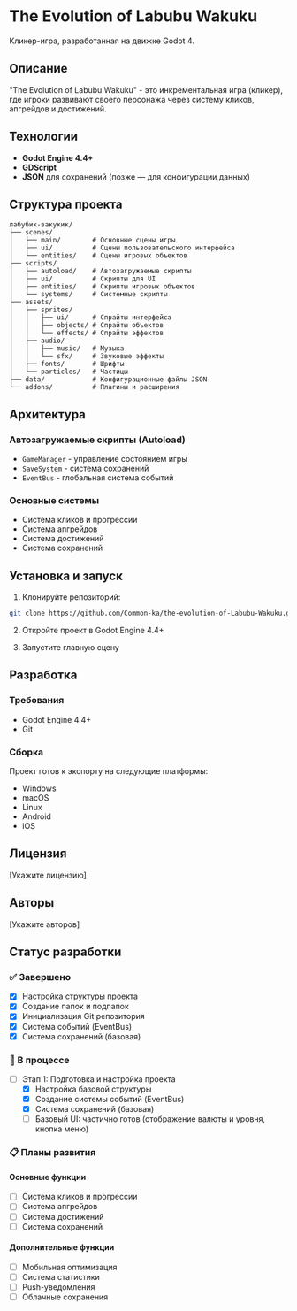 # The Evolution of Labubu Wakuku

Кликер-игра, разработанная на движке Godot 4.

## Описание

"The Evolution of Labubu Wakuku" - это инкрементальная игра (кликер), где игроки развивают своего персонажа через систему кликов, апгрейдов и достижений.

## Технологии

- **Godot Engine 4.4+**
- **GDScript**
- **JSON** для сохранений (позже — для конфигурации данных)

## Структура проекта

```
лабубик-вакукик/
├── scenes/
│   ├── main/        # Основные сцены игры
│   ├── ui/          # Сцены пользовательского интерфейса
│   └── entities/    # Сцены игровых объектов
├── scripts/
│   ├── autoload/    # Автозагружаемые скрипты
│   ├── ui/          # Скрипты для UI
│   ├── entities/    # Скрипты игровых объектов
│   └── systems/     # Системные скрипты
├── assets/
│   ├── sprites/
│   │   ├── ui/      # Спрайты интерфейса
│   │   ├── objects/ # Спрайты объектов
│   │   └── effects/ # Спрайты эффектов
│   ├── audio/
│   │   ├── music/   # Музыка
│   │   └── sfx/     # Звуковые эффекты
│   ├── fonts/       # Шрифты
│   └── particles/   # Частицы
├── data/            # Конфигурационные файлы JSON
└── addons/          # Плагины и расширения
```

## Архитектура

### Автозагружаемые скрипты (Autoload)
- `GameManager` - управление состоянием игры
- `SaveSystem` - система сохранений
- `EventBus` - глобальная система событий

### Основные системы
- Система кликов и прогрессии
- Система апгрейдов
- Система достижений
- Система сохранений

## Установка и запуск

1. Клонируйте репозиторий:
```bash
git clone https://github.com/Common-ka/the-evolution-of-Labubu-Wakuku.git
```

2. Откройте проект в Godot Engine 4.4+

3. Запустите главную сцену

## Разработка

### Требования
- Godot Engine 4.4+
- Git

### Сборка
Проект готов к экспорту на следующие платформы:
- Windows
- macOS
- Linux
- Android
- iOS

## Лицензия

[Укажите лицензию]

## Авторы

[Укажите авторов]

## Статус разработки

### ✅ Завершено
- [x] Настройка структуры проекта
- [x] Создание папок и подпапок
- [x] Инициализация Git репозитория
- [x] Система событий (EventBus)
- [x] Система сохранений (базовая)

### 🔄 В процессе
- [ ] Этап 1: Подготовка и настройка проекта
  - [x] Настройка базовой структуры
  - [x] Создание системы событий (EventBus)
  - [x] Система сохранений (базовая)
  - [ ] Базовый UI: частично готов (отображение валюты и уровня, кнопка меню)

### 📋 Планы развития

#### Основные функции
- [ ] Система кликов и прогрессии
- [ ] Система апгрейдов
- [ ] Система достижений
- [ ] Система сохранений

#### Дополнительные функции
- [ ] Мобильная оптимизация
- [ ] Система статистики
- [ ] Push-уведомления
- [ ] Облачные сохранения
